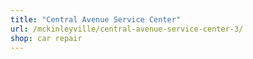 ```yaml
---
title: "Central Avenue Service Center"
url: /mckinleyville/central-avenue-service-center-3/
shop: car repair
---
```


